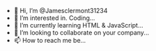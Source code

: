 - 👋 Hi, I’m @Jamesclermont31234
- 👀 I’m interested in. Coding...
- 🌱 I’m currently learning HTML & JavaScript...
- 💞️ I’m looking to collaborate on your company...
- 📫 How to reach me be...

<!---
Jamesclermont31234/Jamesclermont31234 is a ✨ special ✨ repository because its `README.md` (this file) appears on your GitHub profile.
You can click the Preview link to take a look at your changes.
--->
